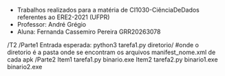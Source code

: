 - Trabalhos realizados para a matéria de CI1030-CiênciaDeDados referentes ao ERE2-2021 (UFPR)
- Professor: André Grégio
- Aluna: Fernanda Cassemiro Pereira GRR20263078

/T2
    /Parte1 
        Entrada esperada: python3 tarefa1.py diretorio/ #onde o diretorio é a pasta onde se encontram os arquivos manifest_nome.xml de cada apk 
    /Parte2
        Item1
            tarefa1.py binario.exe
        Item2
            tarefa2.py binario1.exe binario2.exe
   